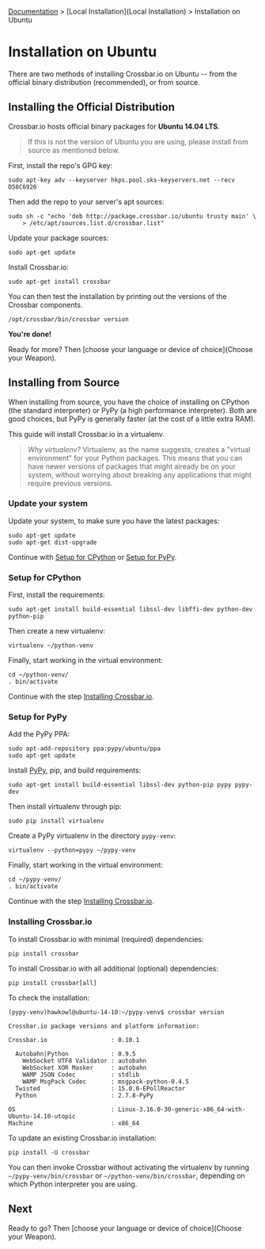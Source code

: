 [Documentation](.) > [Local Installation](Local Installation) > Installation on Ubuntu

# Installation on Ubuntu

There are two methods of installing Crossbar.io on Ubuntu -- from the official binary distribution (recommended), or from source.

## Installing the Official Distribution

Crossbar.io hosts official binary packages for **Ubuntu 14.04 LTS**.

> If this is not the version of Ubuntu you are using, please install from source as mentioned below.

First, install the repo's GPG key:

    sudo apt-key adv --keyserver hkps.pool.sks-keyservers.net --recv D58C6920

Then add the repo to your server's apt sources:

    sudo sh -c "echo 'deb http://package.crossbar.io/ubuntu trusty main' \
        > /etc/apt/sources.list.d/crossbar.list"

Update your package sources:

    sudo apt-get update

Install Crossbar.io:

    sudo apt-get install crossbar

You can then test the installation by printing out the versions of the Crossbar components.

    /opt/crossbar/bin/crossbar version

**You're done!**

Ready for more? Then [choose your language or device of choice](Choose your Weapon).


## Installing from Source

When installing from source, you have the choice of installing on CPython (the standard interpreter) or PyPy (a high performance interpreter).
Both are good choices, but PyPy is generally faster (at the cost of a little extra RAM).

This guide will install Crossbar.io in a virtualenv.

> *Why virtualenv?* Virtualenv, as the name suggests, creates a "virtual environment" for your Python packages. This means that you can have newer versions of packages that might already be on your system, without worrying about breaking any applications that might require previous versions.


### Update your system

Update your system, to make sure you have the latest packages:

    sudo apt-get update
    sudo apt-get dist-upgrade

Continue with [Setup for CPython](#setup-for-cpython) or [Setup for PyPy](setup-for-pypy).


### Setup for CPython

First, install the requirements:

    sudo apt-get install build-essential libssl-dev libffi-dev python-dev python-pip

Then create a new virtualenv:

    virtualenv ~/python-venv

Finally, start working in the virtual environment:

    cd ~/python-venv/
    . bin/activate

Continue with the step [Installing Crossbar.io](installing-crossbar.io).


### Setup for PyPy

Add the PyPy PPA:

    sudo apt-add-repository ppa:pypy/ubuntu/ppa
    sudo apt-get update

Install [PyPy](http://pypy.org/), pip, and build requirements:

    sudo apt-get install build-essential libssl-dev python-pip pypy pypy-dev

Then install virtualenv through pip:

    sudo pip install virtualenv

Create a PyPy virtualenv in the directory `pypy-venv`:

    virtualenv --python=pypy ~/pypy-venv

Finally, start working in the virtual environment:

    cd ~/pypy-venv/
    . bin/activate

Continue with the step [Installing Crossbar.io](installing-crossbar.io).


### Installing Crossbar.io

To install Crossbar.io with minimal (required) dependencies:

    pip install crossbar

To install Crossbar.io with all additional (optional) dependencies:

    pip install crossbar[all]

To check the installation:

```console
(pypy-venv)hawkowl@ubuntu-14-10:~/pypy-venv$ crossbar version

Crossbar.io package versions and platform information:

Crossbar.io                  : 0.10.1

  Autobahn|Python            : 0.9.5
    WebSocket UTF8 Validator : autobahn
    WebSocket XOR Masker     : autobahn
    WAMP JSON Codec          : stdlib
    WAMP MsgPack Codec       : msgpack-python-0.4.5
  Twisted                    : 15.0.0-EPollReactor
  Python                     : 2.7.8-PyPy

OS                           : Linux-3.16.0-30-generic-x86_64-with-Ubuntu-14.10-utopic
Machine                      : x86_64
```

To update an existing Crossbar.io installation:

    pip install -U crossbar

You can then invoke Crossbar without activating the virtualenv by running `~/pypy-venv/bin/crossbar` or `~/python-venv/bin/crossbar`, depending on which Python interpreter you are using.


## Next

Ready to go? Then [choose your language or device of choice](Choose your Weapon).
